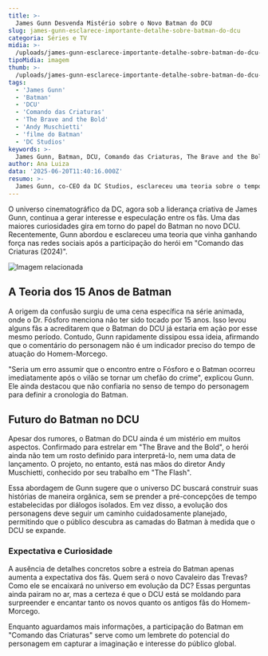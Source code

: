 ```yaml
---
title: >-
  James Gunn Desvenda Mistério sobre o Novo Batman do DCU
slug: james-gunn-esclarece-importante-detalhe-sobre-batman-do-dcu
categoria: Séries e TV
midia: >-
  /uploads/james-gunn-esclarece-importante-detalhe-sobre-batman-do-dcu-thumb.webp
tipoMidia: imagem
thumb: >-
  /uploads/james-gunn-esclarece-importante-detalhe-sobre-batman-do-dcu-thumb.webp
tags:
  - 'James Gunn'
  - 'Batman'
  - 'DCU'
  - 'Comando das Criaturas'
  - 'The Brave and the Bold'
  - 'Andy Muschietti'
  - 'filme do Batman'
  - 'DC Studios'
keywords: >-
  James Gunn, Batman, DCU, Comando das Criaturas, The Brave and the Bold, Andy Muschietti, filme do Batman, DC Studios
author: Ana Luiza
data: '2025-06-20T11:40:16.000Z'
resumo: >-
  James Gunn, co-CEO da DC Studios, esclareceu uma teoria sobre o tempo de atuação do Batman no novo universo cinematográfico após a estreia do herói em "Comando das Criaturas".
---
```


O universo cinematográfico da DC, agora sob a liderança criativa de James Gunn, continua a gerar interesse e especulação entre os fãs. Uma das maiores curiosidades gira em torno do papel do Batman no novo DCU. Recentemente, Gunn abordou e esclareceu uma teoria que vinha ganhando força nas redes sociais após a participação do herói em "Comando das Criaturas (2024)".

![Imagem relacionada](/uploads/james-gunn-esclarece-importante-detalhe-sobre-batman-do-dcu-0.jpg)

## A Teoria dos 15 Anos de Batman

A origem da confusão surgiu de uma cena específica na série animada, onde o Dr. Fósforo menciona não ter sido tocado por 15 anos. Isso levou alguns fãs a acreditarem que o Batman do DCU já estaria em ação por esse mesmo período. Contudo, Gunn rapidamente dissipou essa ideia, afirmando que o comentário do personagem não é um indicador preciso do tempo de atuação do Homem-Morcego.

"Seria um erro assumir que o encontro entre o Fósforo e o Batman ocorreu imediatamente após o vilão se tornar um chefão do crime", explicou Gunn. Ele ainda destacou que não confiaria no senso de tempo do personagem para definir a cronologia do Batman.

## Futuro do Batman no DCU

Apesar dos rumores, o Batman do DCU ainda é um mistério em muitos aspectos. Confirmado para estrelar em "The Brave and the Bold", o herói ainda não tem um rosto definido para interpretá-lo, nem uma data de lançamento. O projeto, no entanto, está nas mãos do diretor Andy Muschietti, conhecido por seu trabalho em "The Flash".

Essa abordagem de Gunn sugere que o universo DC buscará construir suas histórias de maneira orgânica, sem se prender a pré-concepções de tempo estabelecidas por diálogos isolados. Em vez disso, a evolução dos personagens deve seguir um caminho cuidadosamente planejado, permitindo que o público descubra as camadas do Batman à medida que o DCU se expande.

### Expectativa e Curiosidade

A ausência de detalhes concretos sobre a estreia do Batman apenas aumenta a expectativa dos fãs. Quem será o novo Cavaleiro das Trevas? Como ele se encaixará no universo em evolução da DC? Essas perguntas ainda pairam no ar, mas a certeza é que o DCU está se moldando para surpreender e encantar tanto os novos quanto os antigos fãs do Homem-Morcego.

Enquanto aguardamos mais informações, a participação do Batman em "Comando das Criaturas" serve como um lembrete do potencial do personagem em capturar a imaginação e interesse do público global.
